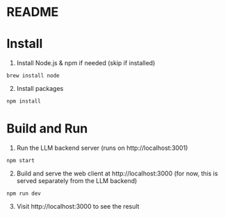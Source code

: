 # README

# Install

1. Install Node.js & npm if needed (skip if installed)
```
brew install node
```

2. Install packages
```
npm install
```

# Build and Run

1. Run the LLM backend server (runs on http://localhost:3001)
```
npm start
```

2. Build and serve the web client at http://localhost:3000 (for now, this is served separately from the LLM backend)
```
npm run dev
```

3. Visit http://localhost:3000 to see the result
